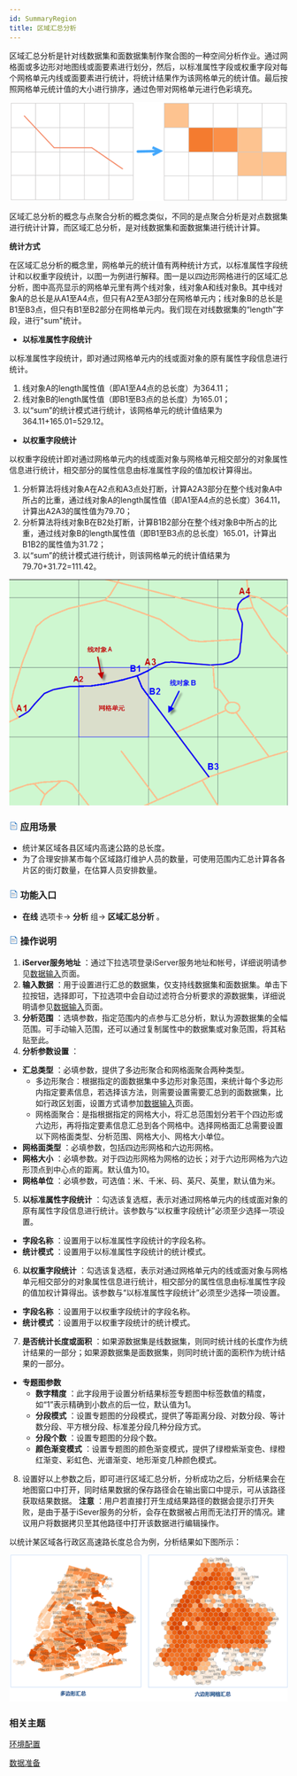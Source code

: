 ```yaml
---
id: SummaryRegion
title: 区域汇总分析
---
```

区域汇总分析是针对线数据集和面数据集制作聚合图的一种空间分析作业。通过网格面或多边形对地图线或面要素进行划分，然后，以标准属性字段或权重字段对每个网格单元内线或面要素进行统计，将统计结果作为该网格单元的统计值。最后按照网格单元统计值的大小进行排序，通过色带对网格单元进行色彩填充。

![](img/SummaryRegion.png)

区域汇总分析的概念与点聚合分析的概念类似，不同的是点聚合分析是对点数据集进行统计计算，而区域汇总分析，是对线数据集和面数据集进行统计计算。

**统计方式**

在区域汇总分析的概念里，网格单元的统计值有两种统计方式，以标准属性字段统计和以权重字段统计，以图一为例进行解释。图一是以四边形网格进行的区域汇总分析，图中高亮显示的网格单元里有两个线对象，线对象A和线对象B。其中线对象A的总长是从A1至A4点，但只有A2至A3部分在网格单元内；线对象B的总长是B1至B3点，但只有B1至B2部分在网格单元内。我们现在对线数据集的“length”字段，进行"sum"统计。

* **以标准属性字段统计**

以标准属性字段统计，即对通过网格单元内的线或面对象的原有属性字段信息进行统计。

  1. 线对象A的length属性值（即A1至A4点的总长度）为364.11；  
  2. 线对象B的length属性值（即B1至B3点的总长度）为165.01；  
  3. 以“sum”的统计模式进行统计，该网格单元的统计值结果为364.11+165.01=529.12。

* **以权重字段统计**

以权重字段统计即对通过网格单元内的线或面对象与网格单元相交部分的对象属性信息进行统计，相交部分的属性信息由标准属性字段的值加权计算得出。
  1. 分析算法将线对象A在A2点和A3点处打断，计算A2A3部分在整个线对象A中所占的比重，通过线对象A的length属性值（即A1至A4点的总长度）364.11，计算出A2A3的属性值为79.70；
  2. 分析算法将线对象B在B2处打断，计算B1B2部分在整个线对象B中所占的比重，通过线对象B的length属性值（即B1至B3点的总长度）165.01，计算出B1B2的属性值为31.72；
  3. 以“sum”的统计模式进行统计，则该网格单元的统计值结果为79.70+31.72=111.42。

![](img/SummaryRegion1.png)

### ![](../img/read.gif) 应用场景

* 统计某区域各县区域内高速公路的总长度。
* 为了合理安排某市每个区域路灯维护人员的数量，可使用范围内汇总计算各各片区的街灯数量，在估算人员安排数量。

### ![](../img/read.gif) 功能入口

* **在线** 选项卡-> **分析** 组-> **区域汇总分析** 。

### ![](../img/read.gif) 操作说明

1. **iServer服务地址** ：通过下拉选项登录iServer服务地址和帐号，详细说明请参见[数据输入](DataInputType)页面。
2. **输入数据** ：用于设置进行汇总的数据集，仅支持线数据集和面数据集。单击下拉按钮，选择即可，下拉选项中会自动过滤符合分析要求的源数据集，详细说明请参见[数据输入](DataInputType)页面。
3. **分析范围** ：选填参数，指定范围内的点参与汇总分析，默认为源数据集的全幅范围。可手动输入范围，还可以通过复制属性中的数据集或对象范围，将其粘贴至此。
4. **分析参数设置** ： 
  * **汇总类型** ：必填参数，提供了多边形聚合和网格面聚合两种类型。 
    * 多边形聚合：根据指定的面数据集中多边形对象范围，来统计每个多边形内指定要素信息，若选择该方法，则需要设置需要汇总到的面数据集，比如行政区划面，设置方式请参加[数据输入](DataInputType)页面。
    * 网格面聚合：是指根据指定的网格大小，将汇总范围划分若干个四边形或六边形，再将指定要素信息汇总到各个网格中。选择网格面汇总需要设置以下网格面类型、分析范围、网格大小、网格大小单位。
  * **网格面类型** ：必填参数，包括四边形网格和六边形网格。
  * **网格大小** ：必填参数。对于四边形网格为网格的边长；对于六边形网格为六边形顶点到中心点的距离。默认值为10。
  * **网格单位** ：必填参数，可选值：米、千米、码、英尺、英里，默认值为米。
5. **以标准属性字段统计** ：勾选该复选框，表示对通过网格单元内的线或面对象的原有属性字段信息进行统计。该参数与“以权重字段统计”必须至少选择一项设置。
  * **字段名称** ：设置用于以标准属性字段统计的字段名称。
  * **统计模式** ：设置用于以标准属性字段统计的统计模式。
6. **以权重字段统计** ：勾选该复选框，表示对通过网格单元内的线或面对象与网格单元相交部分的对象属性信息进行统计，相交部分的属性信息由标准属性字段的值加权计算得出。该参数与“以标准属性字段统计”必须至少选择一项设置。
  * **字段名称** ：设置用于以权重字段统计的字段名称。
  * **统计模式** ：设置用于以权重字段统计的统计模式。
7. **是否统计长度或面积** ：如果源数据集是线数据集，则同时统计线的长度作为统计结果的一部分；如果源数据集是面数据集，则同时统计面的面积作为统计结果的一部分。
  * **专题图参数**
    * **数字精度** ：此字段用于设置分析结果标签专题图中标签数值的精度，如“1”表示精确到小数点的后一位，默认值为1。
    * **分段模式** ：设置专题图的分段模式，提供了等距离分段、对数分段、等计数分段、平方根分段、标准差分段几种分段方式。
    * **分段个数** ：设置专题图的分段个数。
    * **颜色渐变模式** ：设置专题图的颜色渐变模式，提供了绿橙紫渐变色、绿橙红渐变、彩虹色、光谱渐变、地形渐变几种颜色模式。
8. 设置好以上参数之后，即可进行区域汇总分析，分析成功之后，分析结果会在地图窗口中打开，同时结果数据的保存路径会在输出窗口中提示，可从该路径获取结果数据。 **注意** ：用户若直接打开生成结果路径的数据会提示打开失败，是由于基于iSever服务的分析，会存在数据被占用而无法打开的情况。建议用户将数据拷贝至其他路径中打开该数据进行编辑操作。

以统计某区域各行政区高速路长度总合为例，分析结果如下图所示：

![](img/SummaryRegion3.png)

###  相关主题

 [环境配置](BigDataAnalysisEnvironmentConfiguration)

 [数据准备](DataPreparation)